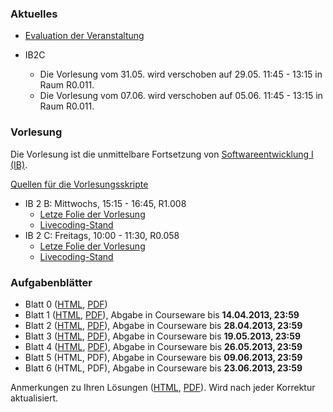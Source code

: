 ### Aktuelles

-   [Evaluation der Veranstaltung](/eval/seiiib)

-   IB2C
    -   Die Vorlesung vom 31.05. wird verschoben auf 29.05. 11:45 - 13:15 in Raum R0.011.
    -   Die Vorlesung vom 07.06. wird verschoben auf 05.06. 11:45 - 13:15 in Raum R0.011.

### Vorlesung

Die Vorlesung ist die unmittelbare Fortsetzung von [Softwareentwicklung I (IB)](/lectures/seiib).

[Quellen für die Vorlesungsskripte](https://github.com/obcode/seiiib)

-   IB 2 B: Mittwochs, 15:15 - 16:45, R1.008
    -   [Letze Folie der Vorlesung](/docs/lectures/seiiib/html/lastslideB.html)
    -   [Livecoding-Stand](https://www.dropbox.com/sh/da7fqnj0j2yq111/8S5QvEjw9o)
-   IB 2 C: Freitags, 10:00 - 11:30, R0.058
    -   [Letze Folie der Vorlesung](/docs/lectures/seiiib/html/lastslideC.html)
    -   [Livecoding-Stand](https://www.dropbox.com/sh/gt22ekpdbzxjzgj/2Jth_JdxNa)

### Aufgabenblätter

-   Blatt 0
    ([HTML](/docs/lectures/seiiib/html/Blatt0.html),
    [PDF](/docs/lectures/seiiib/pdf/Blatt0.pdf))
-   Blatt 1
    ([HTML](/docs/lectures/seiiib/html/Blatt1.html),
    [PDF](/docs/lectures/seiiib/pdf/Blatt1.pdf)),
    Abgabe in Courseware bis **14.04.2013, 23:59**
-   Blatt 2
    ([HTML](/docs/lectures/seiiib/html/Blatt2.html),
    [PDF](/docs/lectures/seiiib/pdf/Blatt2.pdf)),
    Abgabe in Courseware bis **28.04.2013, 23:59**
-   Blatt 3
    ([HTML](/docs/lectures/seiiib/html/Blatt3.html),
    [PDF](/docs/lectures/seiiib/pdf/Blatt3.pdf)),
    Abgabe in Courseware bis **19.05.2013, 23:59**
-   Blatt 4
    ([HTML](/docs/lectures/seiiib/html/Blatt4.html),
    [PDF](/docs/lectures/seiiib/pdf/Blatt4.pdf)),
    Abgabe in Courseware bis **26.05.2013, 23:59**
-   Blatt 5
    (HTML,
    PDF),
    Abgabe in Courseware bis **09.06.2013, 23:59**
-   Blatt 6
    (HTML,
    PDF),
    Abgabe in Courseware bis **23.06.2013, 23:59**

Anmerkungen zu Ihren Lösungen ([HTML](/docs/lectures/seiiib/html/Anmerkungen.html),
[PDF](/docs/lectures/seiiib/pdf/Anmerkungen.pdf)). Wird nach jeder Korrektur aktualisiert.
